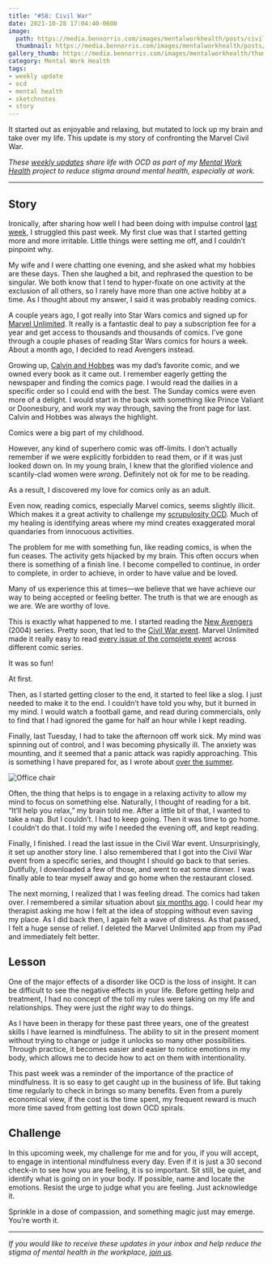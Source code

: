 ```yaml
---
title: "#58: Civil War"
date: 2021-10-28 17:04:40-0600
image: 
  path: https://media.bennorris.com/images/mentalworkhealth/posts/civil-war.jpg
  thumbnail: https://media.bennorris.com/images/mentalworkhealth/posts/thumbnails/civil-war.jpg
gallery_thumb: https://media.bennorris.com/images/mentalworkhealth/thumbs/civil-war.jpg
category: Mental Work Health
tags:
- weekly update
- ocd
- mental health
- sketchnotes
- story
---
```


It started out as enjoyable and relaxing, but mutated to lock up my brain and take over my life. This update is my story of confronting the Marvel Civil War.

_These [weekly updates](https://bennorris.com/tags/weekly-update/) share life with OCD as part of my [Mental Work Health](https://bennorris.com/mental-work-health) project to reduce stigma around mental health, especially at work._

***


## Story

Ironically, after sharing how well I had been doing with impulse control [last week](https://bennorris.com/2021/10/22/impulse-control), I struggled this past week. My first clue was that I started getting more and more irritable. Little things were setting me off, and I couldn’t pinpoint why.

My wife and I were chatting one evening, and she asked what my hobbies are these days. Then she laughed a bit, and rephrased the question to be singular. We both know that I tend to hyper-fixate on one activity at the exclusion of all others, so I rarely have more than one active hobby at a time. As I thought about my answer, I said it was probably reading comics.

A couple years ago, I got really into Star Wars comics and signed up for [Marvel Unlimited](https://www.marvel.com/unlimited). It really is a fantastic deal to pay a subscription fee for a year and get access to thousands and thousands of comics. I’ve gone through a couple phases of reading Star Wars comics for hours a week. About a month ago, I decided to read Avengers instead.

Growing up, [Calvin and Hobbes](https://en.wikipedia.org/wiki/Calvin_and_Hobbes) was my dad’s favorite comic, and we owned every book as it came out. I remember eagerly getting the newspaper and finding the comics page. I would read the dailies in a specific order so I could end with the best. The Sunday comics were even more of a delight. I would start in the back with something like Prince Valiant or Doonesbury, and work my way through, saving the front page for last. Calvin and Hobbes was always the highlight.

Comics were a big part of my childhood.

However, any kind of superhero comic was off-limits. I don’t actually remember if we were explicitly forbidden to read them, or if it was just looked down on. In my young brain, I knew that the glorified violence and scantily-clad women were _wrong_. Definitely not ok for me to be reading.

As a result, I discovered my love for comics only as an adult.

Even now, reading comics, especially Marvel comics, seems slightly illicit. Which makes it a great activity to challenge my [scrupulosity OCD](https://en.wikipedia.org/wiki/Scrupulosity). Much of my healing is identifying areas where my mind creates exaggerated moral quandaries from innocuous activities.

The problem for me with something fun, like reading comics, is when the fun ceases. The activity gets hijacked by my brain. This often occurs when there is something of a finish line. I become compelled to continue, in order to complete, in order to achieve, in order to have value and be loved.

Many of us experience this at times—we believe that we have achieve our way to being accepted or feeling better. The truth is that we are enough as we are. We are worthy of love.

This is exactly what happened to me. I started reading the [New Avengers](https://www.marvel.com/comics/series/753/new_avengers_2004_-_2010) (2004) series. Pretty soon, that led to the [Civil War event](https://en.wikipedia.org/wiki/Civil_War_(comics)). Marvel Unlimited made it really easy to read [every issue of the complete event](https://www.marvel.com/comics/discover/114/civil-war-the-complete-event) across different comic series.

It was so fun!

At first.

Then, as I started getting closer to the end, it started to feel like a slog. I just needed to make it to the end. I couldn’t have told you why, but it burned in my mind. I would watch a football game, and read during commercials, only to find that I had ignored the game for half an hour while I kept reading.

Finally, last Tuesday, I had to take the afternoon off work sick. My mind was spinning out of control, and I was becoming physically ill. The anxiety was mounting, and it seemed that a panic attack was rapidly approaching. This is something I have prepared for, as I wrote about [over the summer](https://bennorris.com/2021/07/22/return-to-work).

![Office chair](https://media.bennorris.com/images/mentalworkhealth/posts/panic-attack-recovery-zone.jpg)

Often, the thing that helps is to engage in a relaxing activity to allow my mind to focus on something else. Naturally, I thought of reading for a bit. “It’ll help you relax,” my brain told me. After a little bit of that, I wanted to take a nap. But I couldn’t. I had to keep going. Then it was time to go home. I couldn’t do that. I told my wife I needed the evening off, and kept reading.

Finally, I finished. I read the last issue in the Civil War event. Unsurprisingly, it set up another story line. I also remembered that I got into the Civil War event from a specific series, and thought I should go back to that series. Dutifully, I downloaded a few of those, and went to eat some dinner. I was finally able to tear myself away and go home when the restaurant closed.

The next morning, I realized that I was feeling dread. The comics had taken over. I remembered a similar situation about [six months ago](https://bennorris.com/2021/04/13/creating-white-space). I could hear my therapist asking me how I felt at the idea of stopping without even saving my place. As I did back then, I again felt a wave of distress. As that passed, I felt a huge sense of relief. I deleted the Marvel Unlimited app from my iPad and immediately felt better.


## Lesson

One of the major effects of a disorder like OCD is the loss of insight. It can be difficult to see the negative effects in your life. Before getting help and treatment, I had no concept of the toll my rules were taking on my life and relationships. They were just the _right_ way to do things.

As I have been in therapy for these past three years, one of the greatest skills I have learned is mindfulness. The ability to sit in the present moment without trying to change or judge it unlocks so many other possibilities. Through practice, it becomes easier and easier to notice emotions in my body, which allows me to decide how to act on them with intentionality.

This past week was a reminder of the importance of the practice of mindfulness. It is so easy to get caught up in the business of life. But taking time regularly to check in brings so many benefits. Even from a purely economical view, if the cost is the time spent, my frequent reward is much more time saved from getting lost down OCD spirals.


## Challenge

In this upcoming week, my challenge for me and for you, if you will accept, to engage in intentional mindfulness every day. Even if it is just a 30 second check-in to see how you are feeling, it is so important. Sit still, be quiet, and identify what is going on in your body. If possible, name and locate the emotions. Resist the urge to judge what you are feeling. Just acknowledge it.

Sprinkle in a dose of compassion, and something magic just may emerge. You’re worth it.

***

_If you would like to receive these updates in your inbox and help reduce the stigma of mental health in the workplace, [join us](https://bennorris.com/subscribe/mwh/)._

